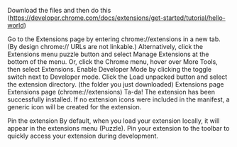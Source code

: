 Download the files and then do this (https://developer.chrome.com/docs/extensions/get-started/tutorial/hello-world)

Go to the Extensions page by entering chrome://extensions in a new tab. (By design chrome:// URLs are not linkable.)
Alternatively, click the Extensions menu puzzle button and select Manage Extensions at the bottom of the menu.
Or, click the Chrome menu, hover over More Tools, then select Extensions.
Enable Developer Mode by clicking the toggle switch next to Developer mode.
Click the Load unpacked button and select the extension directory. (the folder you just downloaded)
Extensions page
Extensions page (chrome://extensions)
Ta-da! The extension has been successfully installed. If no extension icons were included in the manifest, a generic icon will be created for the extension.

Pin the extension
By default, when you load your extension locally, it will appear in the extensions menu (Puzzle). Pin your extension to the toolbar to quickly access your extension during development.
